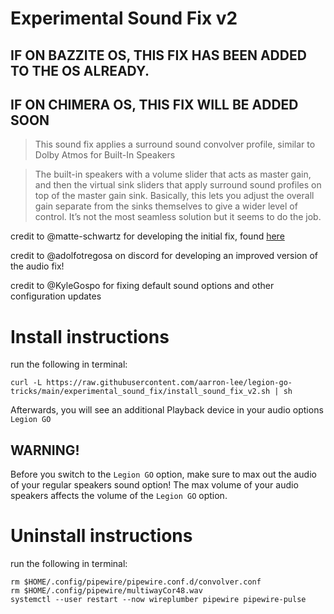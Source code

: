 # Experimental Sound Fix v2

## IF ON BAZZITE OS, THIS FIX HAS BEEN ADDED TO THE OS ALREADY.

## IF ON CHIMERA OS, THIS FIX WILL BE ADDED SOON

> This sound fix applies a surround sound convolver profile, similar to Dolby Atmos for Built-In Speakers

> The built-in speakers with a volume slider that acts as master gain, and then the virtual sink sliders that apply surround sound profiles on top of the master gain sink. Basically, this lets you adjust the overall gain separate from the sinks themselves to give a wider level of control. It’s not the most seamless solution but it seems to do the job.

credit to @matte-schwartz for developing the initial fix, found [here](https://github.com/matte-schwartz/device-quirks/tree/main/usr/share/device-quirks/scripts/lenovo/legion-go)

credit to @adolfotregosa on discord for developing an improved version of the audio fix!

credit to @KyleGospo for fixing default sound options and other configuration updates

# Install instructions

run the following in terminal:

```
curl -L https://raw.githubusercontent.com/aarron-lee/legion-go-tricks/main/experimental_sound_fix/install_sound_fix_v2.sh | sh
```

Afterwards, you will see an additional Playback device in your audio options `Legion GO`

## WARNING!

Before you switch to the `Legion GO` option, make sure to max out the audio of your regular speakers sound option! The max volume of your audio speakers affects the volume of the `Legion GO` option.

# Uninstall instructions

run the following in terminal:

```
rm $HOME/.config/pipewire/pipewire.conf.d/convolver.conf
rm $HOME/.config/pipewire/multiwayCor48.wav
systemctl --user restart --now wireplumber pipewire pipewire-pulse
```
